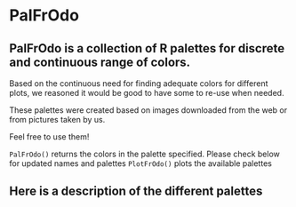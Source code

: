 # PalFrOdo

## PalFrOdo is a collection of R palettes for discrete and continuous range of colors.

Based on the continuous need for finding adequate colors for different plots, we reasoned it would be good to have some to re-use when needed.

These palettes were created based on images downloaded from the web or from pictures taken by us.

Feel free to use them!

`PalFrOdo()` returns the colors in the palette specified. Please check below for updated names and palettes
`PlotFrOdo()` plots the available palettes

## Here is a description of the different palettes

